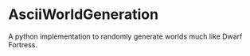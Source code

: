 # AsciiWorldGeneration
A python implementation to randomly generate worlds much like Dwarf Fortress. 
